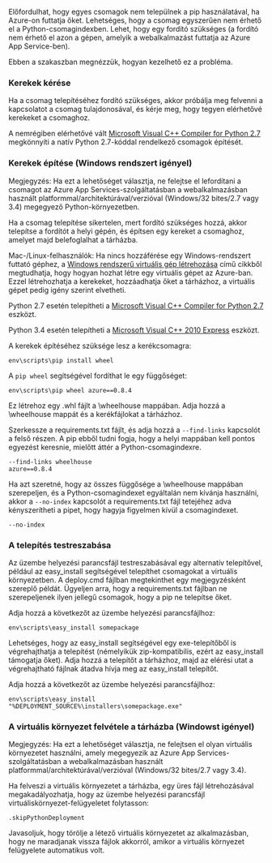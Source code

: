 Előfordulhat, hogy egyes csomagok nem települnek a pip használatával, ha Azure-on futtatja őket.  Lehetséges, hogy a csomag egyszerűen nem érhető el a Python-csomagindexben.  Lehet, hogy egy fordító szükséges (a fordító nem érhető el azon a gépen, amelyik a webalkalmazást futtatja az Azure App Service-ben).

Ebben a szakaszban megnézzük, hogyan kezelhető ez a probléma.

### Kerekek kérése

Ha a csomag telepítéséhez fordító szükséges, akkor próbálja meg felvenni a kapcsolatot a csomag tulajdonosával, és kérje meg, hogy tegyen elérhetővé kerekeket a csomaghoz.

A nemrégiben elérhetővé vált [Microsoft Visual C++ Compiler for Python 2.7][] megkönnyíti a natív Python 2.7-kóddal rendelkező csomagok építését.

### Kerekek építése (Windows rendszert igényel)

Megjegyzés: Ha ezt a lehetőséget választja, ne felejtse el lefordítani a csomagot az Azure App Services-szolgáltatásban a webalkalmazásban használt platformmal/architektúrával/verzióval (Windows/32 bites/2.7 vagy 3.4) megegyező Python-környezetben.

Ha a csomag telepítése sikertelen, mert fordító szükséges hozzá, akkor telepítse a fordítót a helyi gépén, és építsen egy kereket a csomaghoz, amelyet majd belefoglalhat a tárházba.

Mac-/Linux-felhasználók: Ha nincs hozzáférése egy Windows-rendszert futtató géphez, a [Windows rendszerű virtuális gép létrehozása][] című cikkből megtudhatja, hogy hogyan hozhat létre egy virtuális gépet az Azure-ban.  Ezzel létrehozhatja a kerekeket, hozzáadhatja őket a tárházhoz, a virtuális gépet pedig igény szerint elvetheti. 

Python 2.7 esetén telepítheti a [Microsoft Visual C++ Compiler for Python 2.7][] eszközt.

Python 3.4 esetén telepítheti a [Microsoft Visual C++ 2010 Express][] eszközt.

A kerekek építéséhez szüksége lesz a kerékcsomagra:

    env\scripts\pip install wheel

A `pip wheel` segítségével fordíthat le egy függőséget:

    env\scripts\pip wheel azure==0.8.4

Ez létrehoz egy .whl fájlt a \wheelhouse mappában.  Adja hozzá a \wheelhouse mappát és a kerékfájlokat a tárházhoz.

Szerkessze a requirements.txt fájlt, és adja hozzá a `--find-links` kapcsolót a felső részen. A pip ebből tudni fogja, hogy a helyi mappában kell pontos egyezést keresnie, mielőtt áttér a Python-csomagindexre.

    --find-links wheelhouse
    azure==0.8.4

Ha azt szeretné, hogy az összes függősége a \wheelhouse mappában szerepeljen, és a Python-csomagindexet egyáltalán nem kívánja használni, akkor a `--no-index` kapcsolót a requirements.txt fájl tetejéhez adva kényszerítheti a pipet, hogy hagyja figyelmen kívül a csomagindexet.

    --no-index

### A telepítés testreszabása

Az üzembe helyezési parancsfájl testreszabásával egy alternatív telepítővel, például az easy\_install segítségével telepíthet csomagokat a virtuális környezetben.  A deploy.cmd fájlban megtekinthet egy megjegyzésként szereplő példát.  Ügyeljen arra, hogy a requirements.txt fájlban ne szerepeljenek ilyen jellegű csomagok, hogy a pip ne telepítse őket.

Adja hozzá a következőt az üzembe helyezési parancsfájlhoz:

    env\scripts\easy_install somepackage

Lehetséges, hogy az easy\_install segítségével egy exe-telepítőből is végrehajthatja a telepítést (némelyikük zip-kompatibilis, ezért az easy\_install támogatja őket).  Adja hozzá a telepítőt a tárházhoz, majd az elérési utat a végrehajtható fájlnak átadva hívja meg az easy\_install telepítőt.

Adja hozzá a következőt az üzembe helyezési parancsfájlhoz:

    env\scripts\easy_install "%DEPLOYMENT_SOURCE%\installers\somepackage.exe"

### A virtuális környezet felvétele a tárházba (Windowst igényel)

Megjegyzés: Ha ezt a lehetőséget választja, ne felejtsen el olyan virtuális környezetet használni, amely megegyezik az Azure App Services-szolgáltatásban a webalkalmazásban használt platformmal/architektúrával/verzióval (Windows/32 bites/2.7 vagy 3.4).

Ha felveszi a virtuális környezetet a tárházba, egy üres fájl létrehozásával megakadályozhatja, hogy az üzembe helyezési parancsfájl virtuáliskörnyezet-felügyeletet folytasson:

    .skipPythonDeployment

Javasoljuk, hogy törölje a létező virtuális környezetet az alkalmazásban, hogy ne maradjanak vissza fájlok akkorról, amikor a virtuális környezet felügyelete automatikus volt.


[Windows rendszerű virtuális gép létrehozása]: http://azure.microsoft.com/documentation/articles/virtual-machines-windows-hero-tutorial/
[Microsoft Visual C++ Compiler for Python 2.7]: http://aka.ms/vcpython27
[Microsoft Visual C++ 2010 Express]: http://go.microsoft.com/?linkid=9709949



<!--HONumber=Jun16_HO2-->


